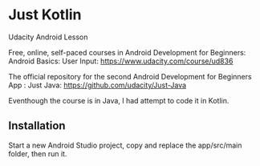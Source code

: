 # Just Kotlin
Udacity Android Lesson

Free, online, self-paced courses in Android Development for Beginners:
Android Basics: User Input:
https://www.udacity.com/course/ud836

The official repository for the second Android Development for Beginners App : 
Just Java:
https://github.com/udacity/Just-Java

Eventhough the course is in Java, I had attempt to code it in Kotlin.

## Installation
Start a new Android Studio project, copy and replace the app/src/main folder, then run it.

